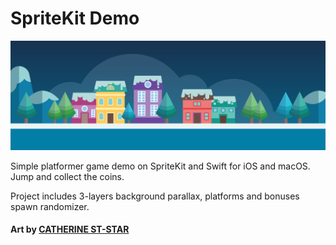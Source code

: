 # SpriteKit Demo

![logo](https://github.com/msaveleva/SpriteKit-tDemo/blob/master/Graphics/catherine-st-star-mg-1.jpg)

Simple platformer game demo on SpriteKit and Swift for iOS and macOS. 
Jump and collect the coins. 

Project includes 3-layers background parallax, platforms and bonuses spawn randomizer.

#### Art by [CATHERINE ST-STAR](https://www.artstation.com/artist/catherine-st-star)
